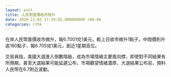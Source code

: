 ```yaml
---
layout: post
title: 人民幣匯價收市微升
date: 2020-11-02 17:39:02.000000000 +08:00
categories: rthk
---
```


在岸人民幣匯價收市微升，報6.7001兌1美元，較上日收市微升1點子。中間價則升逾180點子，報6.705兌1美元，創近1星期高位。

交易員指，美國大選進入倒數階級，成為市場情緒主要風向標，即使對不同結果有所預期，甚至大選結果可能延遲公布，市場觀望情緒濃厚，大選結果公布前，預料人民幣在6.7附近波動。
